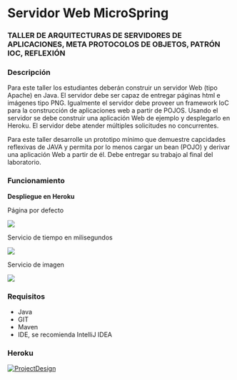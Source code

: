 # Servidor Web MicroSpring

### TALLER DE ARQUITECTURAS DE SERVIDORES DE APLICACIONES, META PROTOCOLOS DE OBJETOS, PATRÓN IOC, REFLEXIÓN

### Descripción
Para este taller los estudiantes deberán construir un servidor Web (tipo Apache) en Java. El servidor debe ser capaz de entregar páginas html e imágenes tipo PNG. Igualmente el servidor debe proveer un framework IoC para la construcción de aplicaciones web a partir de POJOS. Usando el servidor se debe construir una aplicación Web de ejemplo y desplegarlo en Heroku. El servidor debe atender múltiples solicitudes no concurrentes.

Para este taller desarrolle un prototipo mínimo que demuestre capcidades reflexivas de JAVA y permita por lo menos cargar un bean (POJO) y derivar una aplicación Web a partir de él. Debe entregar su trabajo al final del laboratorio.

### Funcionamiento
**Despliegue en Heroku**

Página por defecto

<image src="/img/s1.png">

Servicio de tiempo en milisegundos

<image src="/img/s2.png">

Servicio de imagen

<image src="/img/s3.png">

### Requisitos
* Java
* GIT
* Maven
* IDE, se recomienda IntelliJ IDEA

### Heroku

[![ProjectDesign](https://www.herokucdn.com/deploy/button.png)](https://https://lab3arep.herokuapp.com//)
